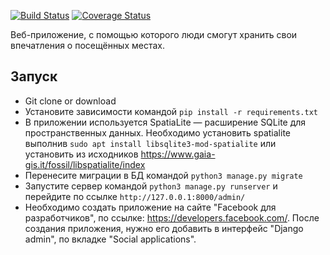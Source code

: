 [![Build Status](https://travis-ci.org/vp1961/PlacesRemember.svg?branch=master)](https://travis-ci.org/vp1961/PlacesRemember)
[![Coverage Status](https://coveralls.io/repos/github/vp1961/PlacesRemember/badge.svg?branch=master)](https://coveralls.io/github/vp1961/PlacesRemember?branch=master)

Веб-приложение, с помощью которого люди смогут хранить свои впечатления о посещённых местах.
## Запуск
- Git clone or download
- Установите зависимости командой `pip install -r requirements.txt`
- В приложении используется SpatiaLite — расширение SQLite для пространственных данных. Необходимо установить spatialite выполнив `sudo apt install libsqlite3-mod-spatialite` или установить из исходников https://www.gaia-gis.it/fossil/libspatialite/index 
- Перенесите миграции в БД командой `python3 manage.py migrate`
- Запустите сервер командой `python3 manage.py runserver` и перейдите по ссылке `http://127.0.0.1:8000/admin/`
- Необходимо создать приложение на сайте "Facebook для разработчиков", по ссылке: https://developers.facebook.com/. После создания приложения, нужно его добавить в интерфейс "Django admin", по вкладке "Social applications".
